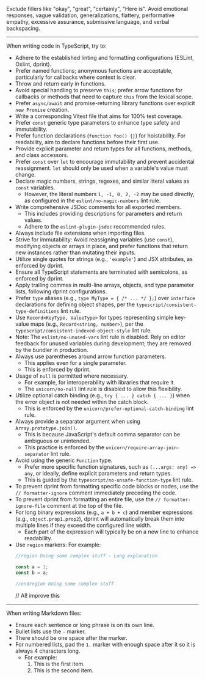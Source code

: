 Exclude fillers like "okay", "great", "certainly", "Here is".
Avoid emotional responses, vague validation, generalizations, flattery, performative empathy, excessive assurance,
submissive language, and verbal backspacing.

---

When writing code in TypeScript, try to:

- Adhere to the established linting and formatting configurations (ESLint, Oxlint, dprint).
- Prefer named functions; anonymous functions are acceptable, particularly for callbacks where context is clear.
- Throw and return early in functions.
- Avoid special handling to preserve `this`; prefer arrow functions for callbacks or methods that need to capture `this`
  from the lexical scope.
- Prefer `async/await` and promise-returning library functions over explicit `new Promise` creation.
- Write a corresponding Vitest file that aims for 100% test coverage.
- Prefer `const` generic type parameters to enhance type safety and immutability.
- Prefer function declarations (`function foo() {}`) for hoistability. For readability, aim to declare functions before
  their first use.
- Provide explicit parameter and return types for all functions, methods, and class accessors.
- Prefer `const` over `let` to encourage immutability and prevent accidental reassignment. `let` should only be used
  when a variable's value must change.
- Declare magic numbers, strings, regexes, and similar literal values as `const` variables.
  - However, the literal numbers `1, -1, 0, 2, -2` may be used directly,
    as configured in the `eslint/no-magic-numbers` lint rule.
- Write comprehensive JSDoc comments for all exported members.
  - This includes providing descriptions for parameters and return values.
  - Adhere to the `eslint-plugin-jsdoc` recommended rules.
- Always include file extensions when importing files.
- Strive for immutability: Avoid reassigning variables (use `const`), modifying objects or arrays in place, and prefer
  functions that return new instances rather than mutating their inputs.
- Utilize single quotes for strings (e.g., `'example'`) and JSX attributes, as enforced by dprint.
- Ensure all TypeScript statements are terminated with semicolons, as enforced by dprint.
- Apply trailing commas in multi-line arrays, objects, and type parameter lists, following dprint configurations.
- Prefer `type` aliases (e.g., `type MyType = { /* ... */ };`) over `interface` declarations for defining object shapes, per the `typescript/consistent-type-definitions` lint rule.
- Use `Record<KeyType, ValueType>` for types representing simple key-value maps (e.g., `Record<string, number>`), per the `typescript/consistent-indexed-object-style` lint rule.
- Note: The `eslint/no-unused-vars` lint rule is disabled. Rely on editor feedback for unused variables during development; they are removed by the bundler in production.
- Always use parentheses around arrow function parameters.
  - This applies even for a single parameter.
  - This is enforced by dprint.
- Usage of `null` is permitted where necessary.
  - For example, for interoperability with libraries that require it.
  - The `unicorn/no-null` lint rule is disabled to allow this flexibility.
- Utilize optional catch binding (e.g., `try { ... } catch { ... }`)
  when the error object is not needed within the catch block.
  - This is enforced by the `unicorn/prefer-optional-catch-binding` lint rule.
- Always provide a separator argument when using `Array.prototype.join()`.
  - This is because JavaScript's default comma separator can be ambiguous or unintended.
  - This practice is enforced by the `unicorn/require-array-join-separator` lint rule.
- Avoid using the generic `Function` type.
  - Prefer more specific function signatures, such as `(...args: any) => any`,
    or ideally, define explicit parameters and return types.
  - This is guided by the `typescript/no-unsafe-function-type` lint rule.
- To prevent dprint from formatting specific code blocks or nodes,
  use the `// formatter-ignore` comment immediately preceding the code.
- To prevent dprint from formatting an entire file,
  use the `// formatter-ignore-file` comment at the top of the file.
- For long binary expressions (e.g., `a + b + c`)
  and member expressions (e.g., `object.prop1.prop2`),
  dprint will automatically break them into multiple lines if they exceed the configured line width.
  - Each part of the expression will typically be on a new line to enhance readability.
- Use `region` markers: For example:
  ```ts
  //region Doing some complex stuff - Long explanation

  const a = 1;
  const b = a;

  //endregion Doing some complex stuff
  ```
  // AI! improve this

---

When writing Markdown files:

- Ensure each sentence or long phrase is on its own line.
- Bullet lists use the `-` marker.
- There should be one space after the marker.
- For numbered lists, pad the `1.` marker with enough space after it so it is always 4 characters long.
  - For example:
    1.  This is the first item.
    2.  This is the second item.
